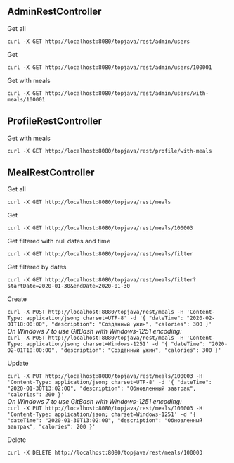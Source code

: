 ## AdminRestController

Get all

`curl -X GET http://localhost:8080/topjava/rest/admin/users`  

Get

`curl -X GET http://localhost:8080/topjava/rest/admin/users/100001`

Get with meals

`curl -X GET http://localhost:8080/topjava/rest/admin/users/with-meals/100001`

## ProfileRestController

Get with meals

`curl -X GET http://localhost:8080/topjava/rest/profile/with-meals`

## MealRestController
Get all

`curl -X GET http://localhost:8080/topjava/rest/meals`  

Get

`curl -X GET http://localhost:8080/topjava/rest/meals/100003`  

Get filtered with null dates and time

`curl -X GET http://localhost:8080/topjava/rest/meals/filter`  

Get filtered by dates

`curl -X GET http://localhost:8080/topjava/rest/meals/filter?startDate=2020-01-30&endDate=2020-01-30`  

Create

`
curl -X POST http://localhost:8080/topjava/rest/meals
-H 'Content-Type: application/json; charset=UTF-8'
-d
'{
"dateTime": "2020-02-01T18:00:00",
"description": "Созданный ужин",
"calories": 300
}'
`  
*On Windows 7 to use GitBash with Windows-1251 encoding:*  
`
curl -X POST http://localhost:8080/topjava/rest/meals
-H 'Content-Type: application/json; charset=Windows-1251'
-d
'{
"dateTime": "2020-02-01T18:00:00",
"description": "Созданный ужин",
"calories": 300
}'
`


Update

`
curl -X PUT http://localhost:8080/topjava/rest/meals/100003
-H 'Content-Type: application/json; charset=UTF-8'
-d
'{
"dateTime": "2020-01-30T13:02:00",
"description": "Обновленный завтрак",
"calories": 200
}'
`  
*On Windows 7 to use GitBash with Windows-1251 encoding:*  
`
curl -X PUT http://localhost:8080/topjava/rest/meals/100003
-H 'Content-Type: application/json; charset=Windows-1251'
-d
'{
"dateTime": "2020-01-30T13:02:00",
"description": "Обновленный завтрак",
"calories": 200
}'
`

Delete

`curl -X DELETE http://localhost:8080/topjava/rest/meals/100003`